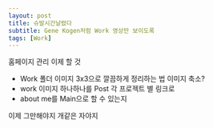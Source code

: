 ```yaml
---
layout: post
title: 슈발시간날렸다
subtitle: Gene Kogen처럼 Work 영상만 보이도록
tags: [Work]
---
```


홈페이지 관리 이제 할 것
- Work 폴더 이미지 3x3으로 깔끔하게 정리하는 법 이미지 축소?
- work 이미지 하나하나를 Post 각 프로젝트 별 링크로
- about me를 Main으로 할 수 있는지


이제 그만해야지
개같은
자야지

